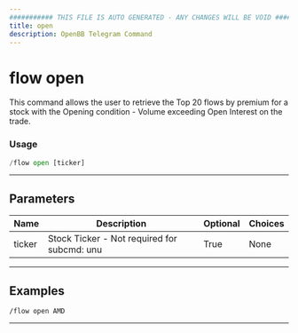 ```yaml
---
########### THIS FILE IS AUTO GENERATED - ANY CHANGES WILL BE VOID ###########
title: open
description: OpenBB Telegram Command
---
```


# flow open

This command allows the user to retrieve the Top 20 flows by premium for a stock with the Opening condition - Volume exceeding Open Interest on the trade.

### Usage

```python wordwrap
/flow open [ticker]
```

---

## Parameters

| Name | Description | Optional | Choices |
| ---- | ----------- | -------- | ------- |
| ticker | Stock Ticker - Not required for subcmd: unu | True | None |


---

## Examples

```
/flow open AMD
```
---
